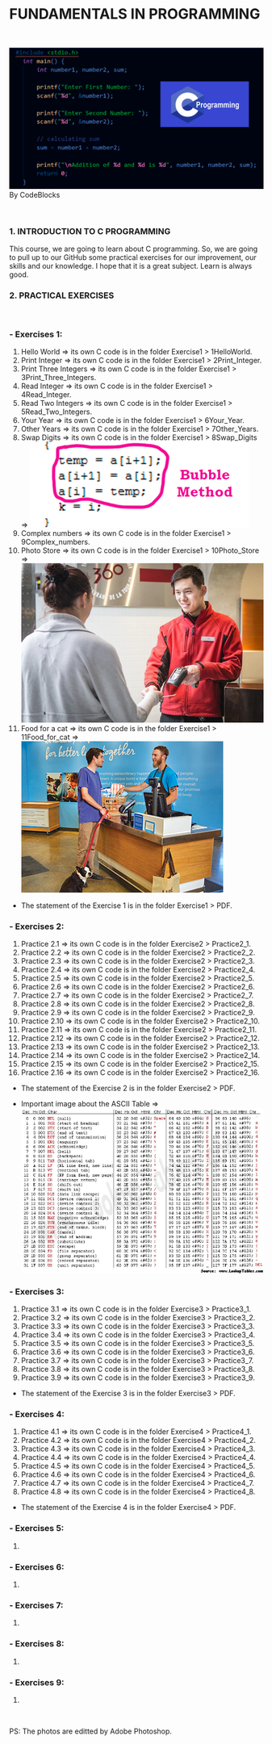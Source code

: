 # FUNDAMENTALS IN PROGRAMMING

<br>

![By CodeBlocks](CProg.png)
By CodeBlocks

<br>

### 1. INTRODUCTION TO C PROGRAMMING

This course, we are going to learn about C programming. So, we are going to pull up to our GitHub some practical exercises for our improvement, our skills and our knowledge. I hope that it is a great subject. Learn is always good.

### 2. PRACTICAL EXERCISES
<br>

### - Exercises 1:
    
1. Hello World => its own C code is in the folder Exercise1 > 1HelloWorld.
2. Print Integer => its own C code is in the folder Exercise1 > 2Print_Integer.
3. Print Three Integers => its own C code is in the folder Exercise1 > 3Print_Three_Integers.
4. Read Integer => its own C code is in the folder Exercise1 > 4Read_Integer.
5. Read Two Integers => its own C code is in the folder Exercise1 > 5Read_Two_Integers.
6. Your Year => its own C code is in the folder Exercise1 > 6Your_Year.
7. Other Years => its own C code is in the folder Exercise1 > 7Other_Years.
8. Swap Digits => its own C code is in the folder Exercise1 > 8Swap_Digits => ![](Swap_Digits.png)
9. Complex numbers => its own C code is in the folder Exercise1 > 9Complex_numbers.
10. Photo Store => its own C code is in the folder Exercise1 > 10Photo_Store => ![](Photo_Store.jpg)
11. Food for a cat => its own C code is in the folder Exercise1 > 11Food_for_cat => ![](Food_for_cat.jpg)
- The statement of the Exercise 1 is in the folder Exercise1 > PDF.

### - Exercises 2:
    
1. Practice 2.1 => its own C code is in the folder Exercise2 > Practice2_1.
2. Practice 2.2 => its own C code is in the folder Exercise2 > Practice2_2.
3. Practice 2.3 => its own C code is in the folder Exercise2 > Practice2_3.
4. Practice 2.4 => its own C code is in the folder Exercise2 > Practice2_4.
5. Practice 2.5 => its own C code is in the folder Exercise2 > Practice2_5.
6. Practice 2.6 => its own C code is in the folder Exercise2 > Practice2_6.
7. Practice 2.7 => its own C code is in the folder Exercise2 > Practice2_7.
8. Practice 2.8 => its own C code is in the folder Exercise2 > Practice2_8.
9. Practice 2.9 => its own C code is in the folder Exercise2 > Practice2_9.
10. Practice 2.10 => its own C code is in the folder Exercise2 > Practice2_10.
11. Practice 2.11 => its own C code is in the folder Exercise2 > Practice2_11.
12. Practice 2.12 => its own C code is in the folder Exercise2 > Practice2_12.
13. Practice 2.13 => its own C code is in the folder Exercise2 > Practice2_13.
14. Practice 2.14 => its own C code is in the folder Exercise2 > Practice2_14.
15. Practice 2.15 => its own C code is in the folder Exercise2 > Practice2_15.
16. Practice 2.16 => its own C code is in the folder Exercise2 > Practice2_16.
- The statement of the Exercise 2 is in the folder Exercise2 > PDF.

- Important image about the ASCII Table => ![](ASCII_Table.jpg)

### - Exercises 3:
    
1. Practice 3.1 => its own C code is in the folder Exercise3 > Practice3_1.
2. Practice 3.2 => its own C code is in the folder Exercise3 > Practice3_2.
3. Practice 3.3 => its own C code is in the folder Exercise3 > Practice3_3.
4. Practice 3.4 => its own C code is in the folder Exercise3 > Practice3_4.
5. Practice 3.5 => its own C code is in the folder Exercise3 > Practice3_5.
6. Practice 3.6 => its own C code is in the folder Exercise3 > Practice3_6.
7. Practice 3.7 => its own C code is in the folder Exercise3 > Practice3_7.
8. Practice 3.8 => its own C code is in the folder Exercise3 > Practice3_8.
9. Practice 3.9 => its own C code is in the folder Exercise3 > Practice3_9.
- The statement of the Exercise 3 is in the folder Exercise3 > PDF.

### - Exercises 4:
    
1. Practice 4.1 => its own C code is in the folder Exercise4 > Practice4_1.
2. Practice 4.2 => its own C code is in the folder Exercise4 > Practice4_2.
3. Practice 4.3 => its own C code is in the folder Exercise4 > Practice4_3.
4. Practice 4.4 => its own C code is in the folder Exercise4 > Practice4_4.
5. Practice 4.5 => its own C code is in the folder Exercise4 > Practice4_5.
6. Practice 4.6 => its own C code is in the folder Exercise4 > Practice4_6.
7. Practice 4.7 => its own C code is in the folder Exercise4 > Practice4_7.
8. Practice 4.8 => its own C code is in the folder Exercise4 > Practice4_8.
- The statement of the Exercise 4 is in the folder Exercise4 > PDF.

### - Exercises 5:
    
1. 

### - Exercises 6:
    
1. 

### - Exercises 7:
    
1. 

### - Exercises 8:
    
1. 

### - Exercises 9:
    
1. 

<br>

PS: The photos are editted by Adobe Photoshop.